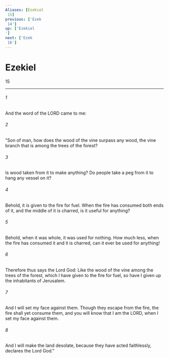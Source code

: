 ```yaml
---
Aliases: [Ezekiel 15]
previous: ['Ezek 14']
up: ['Ezekiel']
next: ['Ezek 16']
---
```

# Ezekiel 15

***
 

###### 1 
And the word of the LORD came to me:  

###### 2 
"Son of man, how does the wood of the vine surpass any wood, the vine branch that is among the trees of the forest?  

###### 3 
Is wood taken from it to make anything? Do people take a peg from it to hang any vessel on it?  

###### 4 
Behold, it is given to the fire for fuel. When the fire has consumed both ends of it, and the middle of it is charred, is it useful for anything?  

###### 5 
Behold, when it was whole, it was used for nothing. How much less, when the fire has consumed it and it is charred, can it ever be used for anything!  

###### 6 
Therefore thus says the Lord God: Like the wood of the vine among the trees of the forest, which I have given to the fire for fuel, so have I given up the inhabitants of Jerusalem.  

###### 7 
And I will set my face against them. Though they escape from the fire, the fire shall yet consume them, and you will know that I am the LORD, when I set my face against them.  

###### 8 
And I will make the land desolate, because they have acted faithlessly, declares the Lord God."
